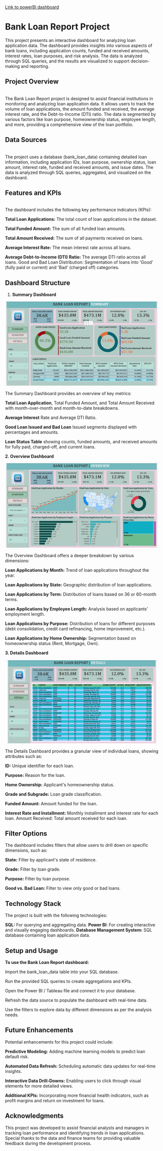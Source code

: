 [Link to powerBI dashboard](https://app.powerbi.com/links/SD74Sak5j-?ctid=a8eec281-aaa3-4dae-ac9b-9a398b9215e7&pbi_source=linkShare) 

# Bank Loan Report Project
This project presents an interactive dashboard for analyzing loan application data. The dashboard provides insights into various aspects of bank loans, including application counts, funded and received amounts, interest rates, loan purposes, and risk analysis. The data is analyzed through SQL queries, and the results are visualized to support decision-making and reporting.


## Project Overview
<br>The Bank Loan Report project is designed to assist financial institutions in monitoring and analyzing loan application data. It allows users to track the volume of loan applications, the amount funded and received, the average interest rate, and the Debt-to-Income (DTI) ratio. The data is segmented by various factors like loan purpose, homeownership status, employee length, and more, providing a comprehensive view of the loan portfolio.
</br>

## Data Sources
<br>The project uses a database (bank_loan_data) containing detailed loan information, including application IDs, loan purpose, ownership status, loan amount, interest rate, funded and received amounts, and issue dates. The data is analyzed through SQL queries, aggregated, and visualized on the dashboard.
</br>

## Features and KPIs
<br>The dashboard includes the following key performance indicators (KPIs):</br>

**Total Loan Applications:** The total count of loan applications in the dataset.

**Total Funded Amount:** The sum of all funded loan amounts.

**Total Amount Received:** The sum of all payments received on loans.

**Average Interest Rate:** The mean interest rate across all loans.

**Average Debt-to-Income (DTI) Ratio:** The average DTI ratio across all loans.
Good and Bad Loan Distribution: Segmentation of loans into 'Good' (fully paid or current) and 'Bad' (charged off) categories.

## Dashboard Structure
1. **Summary Dashboard**

![Summary](Dashboard/SUMMARY.png)

The Summary Dashboard provides an overview of key metrics:

**Total Loan Application**, Total Funded Amount, and Total Amount Received with month-over-month and month-to-date breakdowns.

**Average Interest** Rate and Average DTI Ratio.

**Good Loan Issued and Bad Loan** Issued segments displayed with percentages and amounts.

**Loan Status Table** showing counts, funded amounts, and received amounts for fully paid, charged-off, and current loans.


**2. Overview Dashboard**

![Overview](Dashboard/OVERVIEW.png)

The Overview Dashboard offers a deeper breakdown by various dimensions:

**Loan Applications by Month:** Trend of loan applications throughout the year.

**Loan Applications by State:** Geographic distribution of loan applications.

**Loan Applications by Term:** Distribution of loans based on 36 or 60-month terms.

**Loan Applications by Employee Length:** Analysis based on applicants' employment length.

**Loan Applications by Purpose:** Distribution of loans for different purposes (debt consolidation, credit card refinancing, home improvement, etc.).

**Loan Applications by Home Ownership:** Segmentation based on homeownership status (Rent, Mortgage, Own).

**3. Details Dashboard**

![Details](Dashboard/DETAILS.png)

The Details Dashboard provides a granular view of individual loans, showing attributes such as:

**ID:** Unique identifier for each loan.

**Purpose:** Reason for the loan.

**Home Ownership:** Applicant's homeownership status.

**Grade and Subgrade:** Loan grade classification.

**Funded Amount:** Amount funded for the loan.

**Interest Rate and Installment:** Monthly installment and interest rate for each loan.
Amount Received: Total amount received for each loan.



## Filter Options

The dashboard includes filters that allow users to drill down on specific dimensions, such as:

**State:** Filter by applicant's state of residence.

**Grade:** Filter by loan grade.

**Purpose:** Filter by loan purpose.

**Good vs. Bad Loan:** Filter to view only good or bad loans.

## Technology Stack

The project is built with the following technologies:

**SQL:** For querying and aggregating data.
**Power BI**: For creating interactive and visually engaging dashboards.
**Database Management System:** SQL database containing loan application data.

## Setup and Usage

**To use the Bank Loan Report dashboard:**

Import the bank_loan_data table into your SQL database.

Run the provided SQL queries to create aggregations and KPIs.

Open the Power BI / Tableau file and connect it to your database.

Refresh the data source to populate the dashboard with real-time data.

Use the filters to explore data by different dimensions as per the analysis needs.

## Future Enhancements

Potential enhancements for this project could include:

**Predictive Modeling:** Adding machine learning models to predict loan default risk.

**Automated Data Refresh:** Scheduling automatic data updates for real-time insights.

**Interactive Data Drill-Downs:** Enabling users to click through visual elements for more detailed views.

**Additional KPIs:** Incorporating more financial health indicators, such as profit margins and return on investment for loans.

## Acknowledgments

This project was developed to assist financial analysts and managers in tracking loan performance and identifying trends in loan applications. Special thanks to the data and finance teams for providing valuable feedback during the development process.